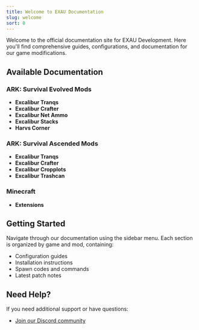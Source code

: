 ```yaml
---
title: Welcome to EXAU Documentation
slug: welcome
sort: 0
---
```


Welcome to the official documentation site for EXAU Development. Here you'll find comprehensive guides, configurations, and documentation for our game modifications.

## Available Documentation

### ARK: Survival Evolved Mods
- **Excalibur Tranqs**
- **Excalibur Crafter**
- **Excalibur Net Ammo**
- **Excalibur Stacks**
- **Harvs Corner**

### ARK: Survival Ascended Mods
- **Excalibur Tranqs**
- **Excalibur Crafter**
- **Excalibur Cropplots**
- **Excalibur Trashcan**

### Minecraft
- **Extensions**

## Getting Started

Navigate through our documentation using the sidebar menu. Each section is organized by game and mod, containing:
- Configuration guides
- Installation instructions
- Spawn codes and commands
- Latest patch notes

## Need Help?

If you need additional support or have questions:
- [Join our Discord community](https://exau.dev/discord)